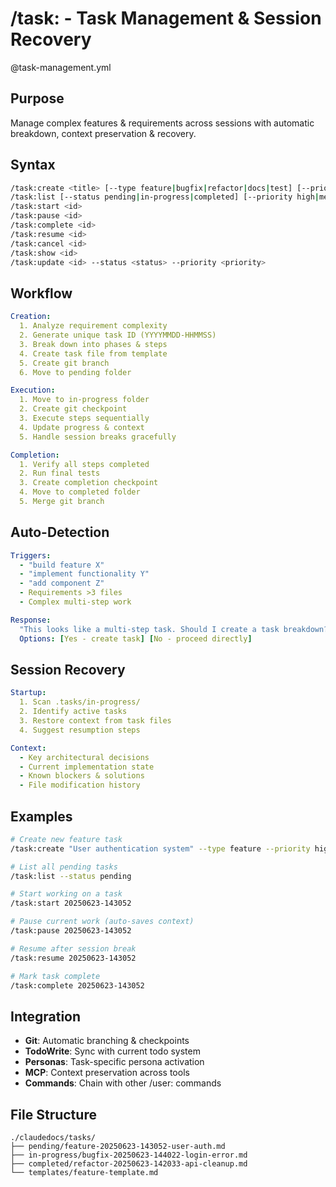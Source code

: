 # /task: - Task Management & Session Recovery

@task-management.yml

## Purpose
Manage complex features & requirements across sessions with automatic breakdown, context preservation & recovery.

## Syntax
```bash
/task:create <title> [--type feature|bugfix|refactor|docs|test] [--priority high|medium|low]
/task:list [--status pending|in-progress|completed] [--priority high|medium|low]
/task:start <id>
/task:pause <id>
/task:complete <id>
/task:resume <id>
/task:cancel <id>
/task:show <id>
/task:update <id> --status <status> --priority <priority>
```

## Workflow
```yaml
Creation:
  1. Analyze requirement complexity
  2. Generate unique task ID (YYYYMMDD-HHMMSS)
  3. Break down into phases & steps
  4. Create task file from template
  5. Create git branch
  6. Move to pending folder

Execution:
  1. Move to in-progress folder
  2. Create git checkpoint
  3. Execute steps sequentially
  4. Update progress & context
  5. Handle session breaks gracefully

Completion:
  1. Verify all steps completed
  2. Run final tests
  3. Create completion checkpoint
  4. Move to completed folder
  5. Merge git branch
```

## Auto-Detection
```yaml
Triggers:
  - "build feature X"
  - "implement functionality Y"
  - "add component Z"
  - Requirements >3 files
  - Complex multi-step work

Response:
  "This looks like a multi-step task. Should I create a task breakdown?"
  Options: [Yes - create task] [No - proceed directly]
```

## Session Recovery
```yaml
Startup:
  1. Scan .tasks/in-progress/
  2. Identify active tasks
  3. Restore context from task files
  4. Suggest resumption steps

Context:
  - Key architectural decisions
  - Current implementation state
  - Known blockers & solutions
  - File modification history
```

## Examples
```bash
# Create new feature task
/task:create "User authentication system" --type feature --priority high

# List all pending tasks
/task:list --status pending

# Start working on a task
/task:start 20250623-143052

# Pause current work (auto-saves context)
/task:pause 20250623-143052

# Resume after session break
/task:resume 20250623-143052

# Mark task complete
/task:complete 20250623-143052
```

## Integration
- **Git**: Automatic branching & checkpoints
- **TodoWrite**: Sync with current todo system
- **Personas**: Task-specific persona activation
- **MCP**: Context preservation across tools
- **Commands**: Chain with other /user: commands

## File Structure
```
./claudedocs/tasks/
├── pending/feature-20250623-143052-user-auth.md
├── in-progress/bugfix-20250623-144022-login-error.md
├── completed/refactor-20250623-142033-api-cleanup.md
└── templates/feature-template.md
```